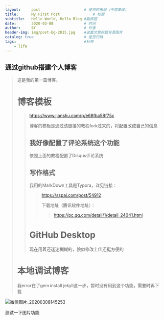 ```yaml
---
layout:     post                    # 使用的布局（不需要改）
title:      My First Post               # 标题 
subtitle:   Hello World, Hello Blog #副标题
date:       2020-03-08              # 时间
author:     BY                      # 作者
header-img: img/post-bg-2015.jpg    #这篇文章标题背景图片
catalog: true                       # 是否归档
tags:                               #标签
    - life
---
```


## 通过github搭建个人博客
>这是我的第一篇博客。
>
># 博客模板
>
>> https://www.jianshu.com/p/e68fba58f75c
>>
>> 博客的模板是通过该链接的教程fork过来的，将配置改成自己的信息
>>
>> ## 我好像配置了评论系统这个功能
>>
>> 依照上面的教程配置了Disqus评论系统
>>
>> ## 写作格式
>>
>> 我用的MarkDown工具是Typora，详见链接：
>>
>> > https://sspai.com/post/54912
>> >
>> > 下载地址（腾讯软件地址）：
>> >
>> > > https://pc.qq.com/detail/1/detail_24041.html
>>
>> # GitHub Desktop
>>
>> 现在用着还迷迷糊糊的，貌似修改上传还挺方便的
>
># 本地调试博客
>
>我error在了gem install jekyll这一步，暂时没有用到这个功能，需要时再下载

![微信图片_20200308145253](C:\Users\s-seven\Desktop\微信图片_20200308145253.jpg)

测试一下图片功能